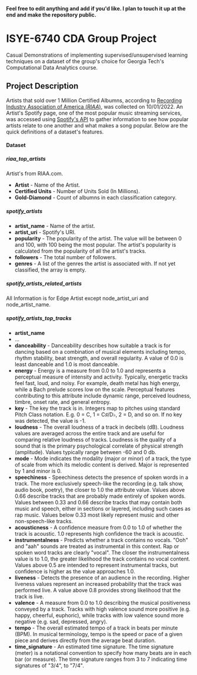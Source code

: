 **Feel free to edit anything and add if you'd like.  I plan to touch it up at the end and make the repository public.**
# ISYE-6740 CDA Group Project
Casual Demonstrations of implementing supervised/unsupervised learning techniques on a dataset of the group's choice for Georgia Tech's Computational Data Analytics course.
## Project Description
Artists that sold over 1 Million Certified Albumns, according to [Recording Industry Association of America (*RIAA*)](https://www.riaa.com/), was collected on 10/01/2022.  An Artist's Spotify page, one of the most popular music streaming services, was accessed using [Spotify's API](https://developer.spotify.com/documentation/web-api/reference/#/) to gather information to see how popular artists relate to one another and what makes a song popular. Below are the quick definitions of a dataset's features.
#### Dataset
##### riaa_top_artists
Artist's from RIAA.com.
 * **Artist** - Name of the Artist.
 * **Certified Units** - Number of Units Sold (In Millions).
 * **Gold-Diamond** - Count of albumns in each classification category.

##### spotify_artists
* **artist_name** - Name of the artist.
* **artist_uri** - Spotify's URI.
* **popularity** - The popularity of the artist. The value will be between 0 and 100, with 100 being the most popular. The artist's popularity is calculated from the popularity of all the artist's tracks.
* **followers** - The total number of followers.
* **genres** - A list of the genres the artist is associated with. If not yet classified, the array is empty.

##### spotify_artists_related_artists
All Information is for Edge Artist except node_artist_uri and node_artist_name.

##### spotify_artists_top_tracks
* **artist_name**
* ...
* **danceability** - Danceability describes how suitable a track is for dancing based on a combination of musical elements including tempo, rhythm stability, beat strength, and overall regularity. A value of 0.0 is least danceable and 1.0 is most danceable.
* **energy** - Energy is a measure from 0.0 to 1.0 and represents a perceptual measure of intensity and activity. Typically, energetic tracks feel fast, loud, and noisy. For example, death metal has high energy, while a Bach prelude scores low on the scale. Perceptual features contributing to this attribute include dynamic range, perceived loudness, timbre, onset rate, and general entropy.
* **key** - The key the track is in. Integers map to pitches using standard Pitch Class notation. E.g. 0 = C, 1 = C♯/D♭, 2 = D, and so on. If no key was detected, the value is -1.
* **loudness** - The overall loudness of a track in decibels (dB). Loudness values are averaged across the entire track and are useful for comparing relative loudness of tracks. Loudness is the quality of a sound that is the primary psychological correlate of physical strength (amplitude). Values typically range between -60 and 0 db.
* **mode** - Mode indicates the modality (major or minor) of a track, the type of scale from which its melodic content is derived. Major is represented by 1 and minor is 0.
* **speechiness** - Speechiness detects the presence of spoken words in a track. The more exclusively speech-like the recording (e.g. talk show, audio book, poetry), the closer to 1.0 the attribute value. Values above 0.66 describe tracks that are probably made entirely of spoken words. Values between 0.33 and 0.66 describe tracks that may contain both music and speech, either in sections or layered, including such cases as rap music. Values below 0.33 most likely represent music and other non-speech-like tracks.
* **acousticness** - A confidence measure from 0.0 to 1.0 of whether the track is acoustic. 1.0 represents high confidence the track is acoustic.
* **instrumentalness** - Predicts whether a track contains no vocals. "Ooh" and "aah" sounds are treated as instrumental in this context. Rap or spoken word tracks are clearly "vocal". The closer the instrumentalness value is to 1.0, the greater likelihood the track contains no vocal content. Values above 0.5 are intended to represent instrumental tracks, but confidence is higher as the value approaches 1.0.
* **liveness** - Detects the presence of an audience in the recording. Higher liveness values represent an increased probability that the track was performed live. A value above 0.8 provides strong likelihood that the track is live.
* **valence** - A measure from 0.0 to 1.0 describing the musical positiveness conveyed by a track. Tracks with high valence sound more positive (e.g. happy, cheerful, euphoric), while tracks with low valence sound more negative (e.g. sad, depressed, angry).
* **tempo** - The overall estimated tempo of a track in beats per minute (BPM). In musical terminology, tempo is the speed or pace of a given piece and derives directly from the average beat duration.
* **time_signature** - An estimated time signature. The time signature (meter) is a notational convention to specify how many beats are in each bar (or measure). The time signature ranges from 3 to 7 indicating time signatures of "3/4", to "7/4".

